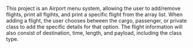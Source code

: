 This project is an Airport menu system, allowing the user to add/remove flights, print all flgihts, and print a specific flight from the array list. 
When adding a flight, the user chooses between the cargo, passenger, or private class to add the specific details for that option. 
The flight information will also consist of destination, time, length, and payload, including the class type. 

